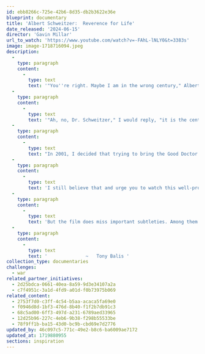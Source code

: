 ```yaml
---
id: ebb8266c-725e-42b6-8d35-db2b3622e36e
blueprint: documentary
title: 'Albert Schweitzer:  Reverence for Life'
date_released: '2024-06-15'
director: 'Gavin Millar'
url_to_watch: 'https://www.youtube.com/watch?v=-FAhL-lNLY0&t=3383s'
image: image-1718716094.jpeg
description:
  -
    type: paragraph
    content:
      -
        type: text
        text: '"You''re right. Maybe I am in the wrong century," Albert Schweitzer ponders in the midst of this biopic. '
  -
    type: paragraph
    content:
      -
        type: text
        text: '"Ah, no, Dr. Schweitzer," I would reply, "it is the century that is listening to the wrong voices." '
  -
    type: paragraph
    content:
      -
        type: text
        text: "In 2001, I decided that trying to bring the Good Doctor's deep humanitarianism and wisdom back to the forefront of humanity's consciousness would be a worthy effort for the new millennium. So I wrote a play about him, convinced that humanity urgently needs to hear again his enlightened voice."
  -
    type: paragraph
    content:
      -
        type: text
        text: 'I still believe that and urge you to watch this well-produced film as an easy introduction to or reminder of a man who embodied "reverence for life," the most accessible touchstone of his philosophy.'
  -
    type: paragraph
    content:
      -
        type: text
        text: 'But the film does miss important subtleties. Among them are that the German word for reverence  --  ehrfurcht  --  also means "awe." Dr. Schweitzer was indeed making the crucial case for each of us to embrace the immense gift of life and to act to honor and preserve it, for all sentient beings, everywhere, every day. '
  -
    type: paragraph
    content:
      -
        type: text
        text: '              ~   Tony Balis '
collection_type: documentaries
challenges:
  - war
related_partner_initiatives:
  - 2d25bdca-0661-40ea-8a59-9d3e34107a2a
  - c7f4951c-3a1d-4fd9-a01d-f0b73975b069
related_content:
  - 2753f7d0-c3ff-4c54-b5aa-acaca5fa69e0
  - f0946d8d-1bf3-476d-8b40-f1f2b7db91c3
  - 68c5ad00-6ff3-497d-a231-6789aed33965
  - 12d25b96-227c-4eb6-9b38-f298b55533be
  - 78f9ff1b-ba15-43d0-bc9b-cbd69e7d2776
updated_by: 46c097c5-771c-49e2-b8c6-ba6009ae7172
updated_at: 1719880955
sections: inspiration
---
```

